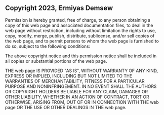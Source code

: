 ## Copyright 2023, Ermiyas Demsew

Permission is hereby granted, free of charge, to any person obtaining a copy of this web page and associated documentation files, to deal in the web page without restriction, including without limitation the rights to use, copy, modify, merge, publish, distribute, sublicense, and/or sell copies of the web page, and to permit persons to whom the web page is furnished to do so, subject to the following conditions:

The above copyright notice and this permission notice shall be included in all copies or substantial portions of the web page.

THE web page IS PROVIDED "AS IS", WITHOUT WARRANTY OF ANY KIND, EXPRESS OR IMPLIED, INCLUDING BUT NOT LIMITED TO THE WARRANTIES OF MERCHANTABILITY, FITNESS FOR A PARTICULAR PURPOSE AND NONINFRINGEMENT. IN NO EVENT SHALL THE AUTHORS OR COPYRIGHT HOLDERS BE LIABLE FOR ANY CLAIM, DAMAGES OR OTHER LIABILITY, WHETHER IN AN ACTION OF CONTRACT, TORT OR OTHERWISE, ARISING FROM, OUT OF OR IN CONNECTION WITH THE web page OR THE USE OR OTHER DEALINGS IN THE web page.
